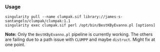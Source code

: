 ### Usage

```
singularity pull --name clumpak.sif library://james-s-santangelo/clumpak/clumpak:1.1
singularity exec clumpak.sif perl /opt/bin/BestKByEvanno.pl [options]
```

**Note:** Only the `BestKByEvanno.pl` pipeline is currently working. The others are failing 
due to a path issue with `CLUMPP` and maybe `distruct`. Might fix at one point. 
